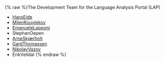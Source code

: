 {% raw %}The Development Team for the Language Analysis Portal (LAP)

- [HansEide](/HansEide)
- [MilenKouylekov](/MilenKouylekov)
- [EmanueleLapponi](/EmanueleLapponi)
- StephanOepen
- [ArneSkjærholt](/ArneSkj%C3%A6rholt)
- [GardThomassen](/GardThomassen)
- [NikolayVazov](/NikolayVazov)
- ErikVelldal
<update date omitted for speed>{% endraw %}